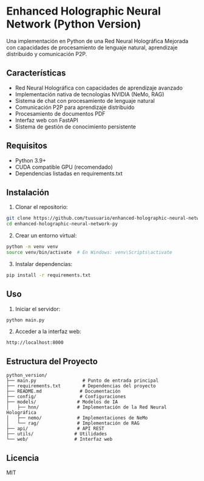 # Enhanced Holographic Neural Network (Python Version)

Una implementación en Python de una Red Neural Holográfica Mejorada con capacidades de procesamiento de lenguaje natural, aprendizaje distribuido y comunicación P2P.

## Características

- Red Neural Holográfica con capacidades de aprendizaje avanzado
- Implementación nativa de tecnologías NVIDIA (NeMo, RAG)
- Sistema de chat con procesamiento de lenguaje natural
- Comunicación P2P para aprendizaje distribuido
- Procesamiento de documentos PDF
- Interfaz web con FastAPI
- Sistema de gestión de conocimiento persistente

## Requisitos

- Python 3.9+
- CUDA compatible GPU (recomendado)
- Dependencias listadas en requirements.txt

## Instalación

1. Clonar el repositorio:
```bash
git clone https://github.com/tuusuario/enhanced-holographic-neural-network-py.git
cd enhanced-holographic-neural-network-py
```

2. Crear un entorno virtual:
```bash
python -m venv venv
source venv/bin/activate  # En Windows: venv\Scripts\activate
```

3. Instalar dependencias:
```bash
pip install -r requirements.txt
```

## Uso

1. Iniciar el servidor:
```bash
python main.py
```

2. Acceder a la interfaz web:
```
http://localhost:8000
```

## Estructura del Proyecto

```
python_version/
├── main.py                 # Punto de entrada principal
├── requirements.txt        # Dependencias del proyecto
├── README.md              # Documentación
├── config/                # Configuraciones
├── models/               # Modelos de IA
│   ├── hnn/              # Implementación de la Red Neural Holográfica
│   ├── nemo/             # Implementaciones de NeMo
│   └── rag/              # Implementación de RAG
├── api/                  # API REST
├── utils/               # Utilidades
└── web/                 # Interfaz web
```

## Licencia

MIT
